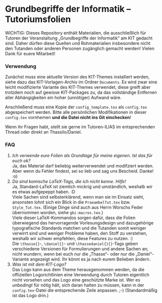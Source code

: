# Grundbegriffe der Informatik – Tutoriumsfolien

WICHTIG: Dieses Repository enthält Materialien, die ausschließlich für Tutoren der Veranstaltung „Grundbegriffe der Informatik“ am KIT gedacht sind.
Daher dürfen diese Quellen und Rohmaterialien insbesondere nicht den Tutanden oder anderen Personen zugänglich gemacht werden!
Vielen Dank für euere Mitarbeit!

### Verwendung
Zunächst muss eine aktuelle Version des KIT-Themes installiert werden, siehe dazu das KIT-Vorlagen-Archiv im Ordner `Documents`. Es wird zwar eine leicht modifizierte Variante des KIT-Themes verwendet, diese greift aber trotzdem noch auf gewisse KIT-Packages zu, da das vollständige Entfernen aller Abhängigkeiten ein hoher (unnötiger) Aufwand wäre.

Anschließend muss eine Kopie der `config_template.tex` als `config.tex` abgespeichert werden.
Bitte alle persönlichen Modifikationen in dieser `config.tex` vornhemen **und die Datei nicht ins Git einchecken**!

Wenn ihr Fragen habt, stellt sie gerne im Tutoren-ILIAS im entsprechenden Thread oder direkt an Thassilo/Daniel.

### FAQ
1. _Ich verwende eure Folien als Grundlage für meine eigenen. Ist das für euch ok?_  
 Ja, das Material darf beliebig weiterverwendet und modifziert werden. Aber wenn du Fehler findest, sei so lieb und sag uns Bescheid. Danke! :o)
2. _Da sind komische LaTeX-Tags, die ich nicht kenne. Hilfe!_  
 Ja, Standard-LaTeX ist ziemlich mickrig und umständlich, weshalb wir es etwas aufgepeppt haben. :D  
 Viele Sachen sind selbsterklärend, wenn man sie im Einsatz sieht, ansonsten lohnt sich ein Blick in die `PraeambelTut.tex` bzw. `Style_Tut.tex`. (Einige Dinge sind auch aus Herrn Worschs Feder übernommen worden, siehe `gbi-macros.tex`.)  
 Viele dieser LaTeX-Kommandos sorgen dafür, dass die Folien überwiegend das hervorragende Vorlesungsdesign und dazugehörige typografische Standards matchen und die Tutanden somit weniger verwirrt sind und weniger Probleme haben, den Stoff zu verstehen, weshalb wir schwer empfehlen, diese Features zu nutzen. :)  
 Die `\thasse{}`-, `\daniel{}`- und `\thassedaniel{}{}`-Tags geben verschiedene Versionen für Formulierungen und andere Sachen an; nicht wundern, wenn bei euch nur die „Thasse“- oder nur die „Daniel“-Variante angezeigt wird. Ihr könnt es ja nach eurem Belieben ändern.
3. _Was ist mit dem KIT-Logo?_  
 Das Logo kann aus dem Theme herausgenommen werden, da die offiziellen Logorichtlinien eine Verwendung durch Tutoren eigentlich nicht vorsehen und das Logo eine geschützte Marke ist. Wer es _unbedingt_ für nötig hält, sich daran halten zu müssen, kann in der `config.tex`-Datei die entsprechende Zeile anpassen. ;-) (Standardmäßig ist das Logo drin.)

